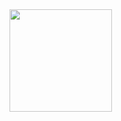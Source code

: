  <div>
  <a href="https://github.com/mathlag">
  <img height="180em" src="https://github-readme-stats.vercel.app/api?username=mathlag&show_icons=true&theme=dracula&include_all_commits=true&count_private=true"/> 
   </div>
